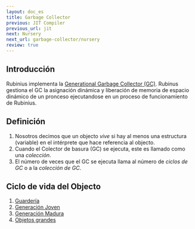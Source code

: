 ```yaml
---
layout: doc_es
title: Garbage Collector
previous: JIT Compiler
previous_url: jit
next: Nursery
next_url: garbage-collector/nursery
review: true
---
```


## Introducción

Rubinius implementa la [Generational Garbage Collector (GC)](https://en.wikipedia.org/wiki/Garbage_collection_&#40;computer_science&#41;#Generational_GC_.28ephemeral_GC.29).
Rubinus gestiona el GC la asignación dinámica y liberación de memoria de 
espacio dinámico de un pronceso ejecutandose en un proceso de 
funcionamiento de Rubinius.

## Definición

1. Nosotros decimos que un objecto *vive* si hay al menos una estructura
(variable) en el intérprete que hace referencia al objecto.
1. Cuando el Colector de basura (GC) se ejecuta, este es llamado como una *colección*.
1. El número de veces que el GC se ejecuta llama al número de *ciclos de GC*
   o a la *colección de GC*.

## Ciclo de vida del Objecto

1. [Guardería](/doc/es/garbage-collector/nursery/)
1. [Generación Joven](/doc/es/garbage-collector/young-generation/)
1. [Generación Madura](/doc/es/garbage-collector/mature-generation/)
1. [Objetos grandes](/doc/es/garbage-collector/large-objects/)
